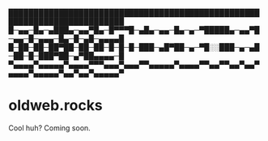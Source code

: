 █████████████████████████████████████████████████████████████████████████
█─▄▄─█▄─▄███▄─▄▄▀█▄─█▀▀▀█─▄█▄─▄▄─█▄─▄─▀█████▄─▄▄▀█─▄▄─█─▄▄▄─█▄─█─▄█─▄▄▄▄█
█─██─██─██▀██─██─██─█─█─█─███─▄█▀██─▄─▀█░░███─▄─▄█─██─█─███▀██─▄▀██▄▄▄▄─█
▀▄▄▄▄▀▄▄▄▄▄▀▄▄▄▄▀▀▀▄▄▄▀▄▄▄▀▀▄▄▄▄▄▀▄▄▄▄▀▀▄▄▀▀▄▄▀▄▄▀▄▄▄▄▀▄▄▄▄▄▀▄▄▀▄▄▀▄▄▄▄▄▀
# oldweb.rocks
Cool huh? Coming soon.